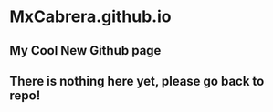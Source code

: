 # MxCabrera.github.io

## My Cool New Github page

## There is nothing here yet, please go back to repo!
